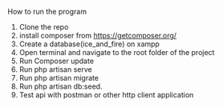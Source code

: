 How to run the program
1. Clone the repo
2.  install composer from https://getcomposer.org/
3. Create a database(ice_and_fire) on xampp
4. Open terminal and navigate to the root folder of the project
5. Run Composer update
6. Run php artisan serve
7. Run php artisan migrate
8. Run php artisan db:seed.
9. Test api with postman or other http client application